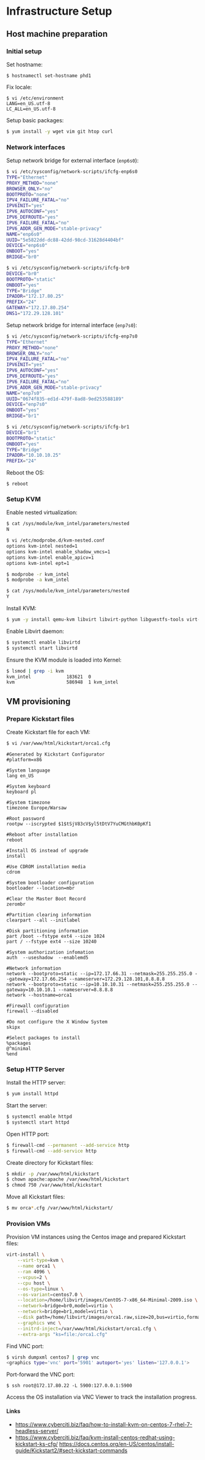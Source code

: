 # Infrastructure Setup

## Host machine preparation

### Initial setup

Set hostname:

```
$ hostnamectl set-hostname phd1
```

Fix locale:

```
$ vi /etc/environment
LANG=en_US.utf-8
LC_ALL=en_US.utf-8
```

Setup basic packages:

```bash
$ yum install -y wget vim git htop curl
```

### Network interfaces

Setup network bridge for external interface (`enp6s0`):

```bash
$ vi /etc/sysconfig/network-scripts/ifcfg-enp6s0
TYPE="Ethernet"
PROXY_METHOD="none"
BROWSER_ONLY="no"
BOOTPROTO="none"
IPV4_FAILURE_FATAL="no"
IPV6INIT="yes"
IPV6_AUTOCONF="yes"
IPV6_DEFROUTE="yes"
IPV6_FAILURE_FATAL="no"
IPV6_ADDR_GEN_MODE="stable-privacy"
NAME="enp6s0"
UUID="5e5822dd-dc88-42dd-98cd-31628d4404bf"
DEVICE="enp6s0"
ONBOOT="yes"
BRIDGE="br0"
```

```bash
$ vi /etc/sysconfig/network-scripts/ifcfg-br0
DEVICE="br0"
BOOTPROTO="static"
ONBOOT="yes"
TYPE="Bridge"
IPADDR="172.17.80.25"
PREFIX="24"
GATEWAY="172.17.80.254"
DNS1="172.29.128.101"
```

Setup network bridge for internal interface (`enp7s0`):

```bash
$ vi /etc/sysconfig/network-scripts/ifcfg-enp7s0
TYPE="Ethernet"
PROXY_METHOD="none"
BROWSER_ONLY="no"
IPV4_FAILURE_FATAL="no"
IPV6INIT="yes"
IPV6_AUTOCONF="yes"
IPV6_DEFROUTE="yes"
IPV6_FAILURE_FATAL="no"
IPV6_ADDR_GEN_MODE="stable-privacy"
NAME="enp7s0"
UUID="0674f835-ed1d-479f-8ad8-9ed253588189"
DEVICE="enp7s0"
ONBOOT="yes"
BRIDGE="br1"
```

```bash
$ vi /etc/sysconfig/network-scripts/ifcfg-br1
DEVICE="br1"
BOOTPROTO="static"
ONBOOT="yes"
TYPE="Bridge"
IPADDR="10.10.10.25"
PREFIX="24"
```

Reboot the OS:

```
$ reboot
```

### Setup KVM

Enable nested virtualization:

```bash
$ cat /sys/module/kvm_intel/parameters/nested
N
```

```bash
$ vi /etc/modprobe.d/kvm-nested.conf
options kvm-intel nested=1
options kvm-intel enable_shadow_vmcs=1
options kvm-intel enable_apicv=1
options kvm-intel ept=1
```

```bash
$ modprobe -r kvm_intel
$ modprobe -a kvm_intel
```

```bash
$ cat /sys/module/kvm_intel/parameters/nested
Y
```

Install KVM:

```bash
$ yum -y install qemu-kvm libvirt libvirt-python libguestfs-tools virt-install
```

Enable Libvirt daemon:

```bash
$ systemctl enable libvirtd
$ systemctl start libvirtd
```

Ensure the KVM module is loaded into Kernel:

```bash
$ lsmod | grep -i kvm
kvm_intel             183621  0
kvm                   586948  1 kvm_intel
```

## VM provisioning

### Prepare Kickstart files

Create Kickstart file for each VM:

```bash
$ vi /var/www/html/kickstart/orca1.cfg
```

```
#Generated by Kickstart Configurator
#platform=x86

#System language
lang en_US

#System keyboard
keyboard pl

#System timezone
timezone Europe/Warsaw

#Root password
rootpw --iscrypted $1$tSjV83cV$yl5tDtV7YuCMGthbK0pKf1

#Reboot after installation
reboot

#Install OS instead of upgrade
install

#Use CDROM installation media
cdrom

#System bootloader configuration
bootloader --location=mbr

#Clear the Master Boot Record
zerombr

#Partition clearing information
clearpart --all --initlabel

#Disk partitioning information
part /boot --fstype ext4 --size 1024
part / --fstype ext4 --size 10240

#System authorization infomation
auth  --useshadow  --enablemd5

#Network information
network --bootproto=static --ip=172.17.66.31 --netmask=255.255.255.0 --gateway=172.17.66.254 --nameserver=172.29.128.101,8.8.8.8
network --bootproto=static --ip=10.10.10.31 --netmask=255.255.255.0 --gateway=10.10.10.1 --nameserver=8.8.8.8
network --hostname=orca1

#Firewall configuration
firewall --disabled

#Do not configure the X Window System
skipx

#Select packages to install
%packages
@^minimal
%end
```

### Setup HTTP Server

Install the HTTP server:

```bash
$ yum install httpd
```

Start the server:

```bash
$ systemctl enable httpd
$ systemctl start httpd
```

Open HTTP port:

```bash
$ firewall-cmd --permanent --add-service http
$ firewall-cmd --add-service http
```

Create directory for Kickstart files:

```bash
$ mkdir -p /var/www/html/kickstart
$ chown apache:apache /var/www/html/kickstart
$ chmod 750 /var/www/html/kickstart
```

Move all Kickstart files:

```bash
$ mv orca*.cfg /var/www/html/kickstart/
```

### Provision VMs

Provision VM instances using the Centos image and prepared Kickstart files:

```bash
virt-install \
    --virt-type=kvm \
    --name orca1 \
    --ram 4096 \
    --vcpus=2 \
    --cpu host \
    --os-type=linux \
    --os-variant=centos7.0 \
    --location=/home/libvirt/images/CentOS-7-x86_64-Minimal-2009.iso \
    --network=bridge=br0,model=virtio \
    --network=bridge=br1,model=virtio \
    --disk path=/home/libvirt/images/orca1.raw,size=20,bus=virtio,format=raw \
    --graphics vnc \
    --initrd-inject=/var/www/html/kickstart/orca1.cfg \
    --extra-args "ks=file:/orca1.cfg"
```

Find VNC port:

```bash
$ virsh dumpxml centos7 | grep vnc
<graphics type='vnc' port='5901' autoport='yes' listen='127.0.0.1'>
```

Port-forward the VNC port:

```
$ ssh root@172.17.80.22 -L 5900:127.0.0.1:5900
```

Access the OS installation via VNC Viewer to track the installation progress.


#### Links

* https://www.cyberciti.biz/faq/how-to-install-kvm-on-centos-7-rhel-7-headless-server/
* https://www.cyberciti.biz/faq/kvm-install-centos-redhat-using-kickstart-ks-cfg/
https://docs.centos.org/en-US/centos/install-guide/Kickstart2/#sect-kickstart-commands
